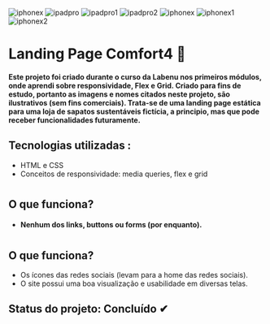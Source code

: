 ![iphonex](https://user-images.githubusercontent.com/44552345/119246117-41791280-bb55-11eb-939e-acba54ad1447.png)
![ipadpro](https://user-images.githubusercontent.com/44552345/119246120-4c33a780-bb55-11eb-8c39-e48f81929771.png)
![ipadpro1](https://user-images.githubusercontent.com/44552345/119246121-505fc500-bb55-11eb-93fd-76b6886f68f1.png)
![ipadpro2](https://user-images.githubusercontent.com/44552345/119246122-50f85b80-bb55-11eb-965c-4850425a687b.png)
![iphonex](https://user-images.githubusercontent.com/44552345/119246124-53f34c00-bb55-11eb-9f3e-3edd6fc4f0e1.png)
![iphonex1](https://user-images.githubusercontent.com/44552345/119246125-5655a600-bb55-11eb-84ce-08eea9b79937.png)
![iphonex2](https://user-images.githubusercontent.com/44552345/119246126-581f6980-bb55-11eb-8e04-7e328d7f1c68.png)
# Landing Page Comfort4 👟
#### Este projeto foi criado durante o curso da Labenu nos primeiros módulos, onde aprendi sobre responsividade, Flex e Grid. Criado para fins de estudo, portanto as imagens e nomes citados neste projeto, são ilustrativos (sem fins comerciais). Trata-se de uma landing page estática para uma loja de sapatos sustentáveis fictícia, a principio, mas que pode receber funcionalidades futuramente.

## Tecnologias utilizadas :
<ul>
  <li>HTML e CSS</li>
  <li>Conceitos de responsividade: media queries, flex e grid</li>
 </ul>


#
## O que funciona?
* #### Nenhum dos links, buttons ou forms (por enquanto).
#
## O que funciona?
<ul>
  <li>Os ícones das redes sociais (levam para a home das redes sociais).</li>
  <li> O site possui uma boa visualização e usabilidade em diversas telas.</li>
</ul>



## Status do projeto: Concluído ✔

